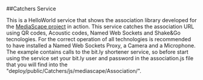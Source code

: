 ##Catchers Service

This is a HelloWorld service that shows the association library developed for the [MediaScape project](http://mediascapeproject.eu/) in action. This service catches the association URL using QR codes, Acoustic codes, Named Web Sockets and Shake&Go tecnologies. For the correct operation of all technologies is recommended to have installed a Named Web Sockets Proxy, a Camera and a Microphone. The example contains calls to the bit.ly shortener service, so before start using the service set your bit.ly user and password in the association.js file that you will find into the "deploy/public/Catchers/js/mediascape/Association/".
